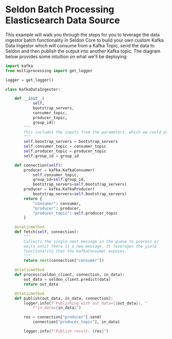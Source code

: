 
# Seldon Batch Processing Elasticsearch Data Source

This example will walk you through the steps for you to leverage the data ingestor batch functionality in Seldon Core to build your own custom Kafka Data Ingestor which will consume from a Kafka Topic, send the data to Seldon and then publish the output into another Kafka topic. The diagram below provides some intuition on what we'll be deploying:

```python
import kafka
from multiprocessing import get_logger

logger = get_logger()

class KafkaDataIngestor:

    def __init__(
            self,
            bootstrap_servers,
            consumer_topic,
            producer_topic,
            group_id):
        """
        This includes the inputs from the parameters, which we could provide some by default
        """
        self.boostrap_servers = bootstrap_servers
        self.consumer_topic = consumer_topic
        self.producer_topic = producer_topic
        self.group_id = group_id

    def connection(self):
        producer = kafka.KafkaConsumer(
            self.consumer_topic,
            group_id=self.group_id,
            bootstrap_servers=self.bootstrap_servers)
        producer = kafka.KafkaProducer(
            bootstrap_servers=self.bootstrap_servers)
        return {
            "consumer": consumer,
            "producer": producer,
            "producer_topic": self.producer_topic
        }

    @staticmethod
    def fetch(self, connection):
        """
        Callects the single next message in the queue to process or
        waits until there is a new message. It leverages the yield
        functionality that the KafkaConsumer exposes.
        """
        return next(connection["consumer"])

    @staticmethod
    def process(seldon_client, connection, in_data):
        out_data = seldon_client.predict(data)
        return out_data

    @staticmethod
    def publish(out_data, in_data, connection):
        logger.info(f"Publishing with out_data=[{out_data}], "
            f"in_data={in_data}")

        res = connection["producer"].send(
            connection["producer_topic"], in_data)

        logger.info(f"Publish result: {res}")

```
